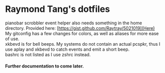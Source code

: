 Raymond Tang's dotfiles
=======================

pianobar scrobbler event helper also needs something in the home directory. Provided here: [https://gist.github.com/Raytray/5021019](Here)  
My gitconfig has a few changes for colors, as well as aliases for more ease of use.  
xkbevd is for bell beeps. My systems do not contain an actual pcspkr, thus I use aplay and xkbevd to catch events and emit a short beep.  
bashrc is not listed as I use zshrc instead.  
#### Further documentation to come later.  
